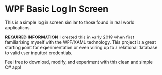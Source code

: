 # WPF Basic Log In Screen
This is a simple log in screen similar to those found in real world applications.

****REQUIRED INFORMATION****
I created this in early 2018 when first familiarizing myself with the WPF/XAML technology.
This project is a great starting point for experimentation or even wiring up to a relational database to valid user inputted credentials.

Feel free to download, modify, and experiment with this clean and simple C# app!
